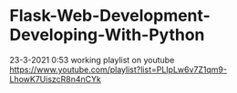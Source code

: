 # Flask-Web-Development-Developing-With-Python
23-3-2021 0:53
working playlist on youtube https://www.youtube.com/playlist?list=PLIpLw6v7Z1qm9-LhowK7UiszcR8n4nCYk
